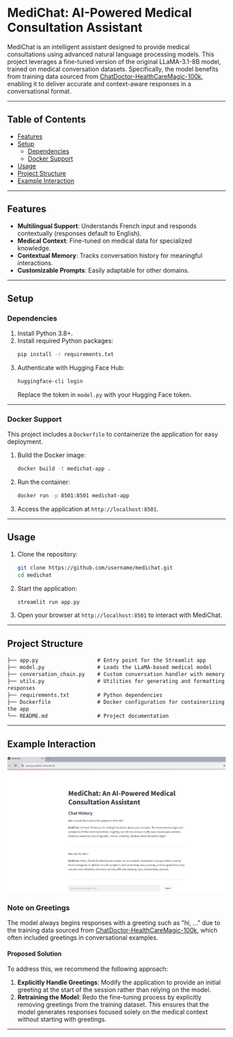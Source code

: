 # MediChat: AI-Powered Medical Consultation Assistant

MediChat is an intelligent assistant designed to provide medical consultations using advanced natural language processing models. This project leverages a fine-tuned version of the original LLaMA-3.1-8B model, trained on medical conversation datasets. Specifically, the model benefits from training data sourced from [ChatDoctor-HealthCareMagic-100k](https://huggingface.co/datasets/lavita/ChatDoctor-HealthCareMagic-100k), enabling it to deliver accurate and context-aware responses in a conversational format.

---

## Table of Contents

- [Features](#features)
- [Setup](#setup)
  - [Dependencies](#dependencies)
  - [Docker Support](#docker-support)
- [Usage](#usage)
- [Project Structure](#project-structure)
- [Example Interaction](#example-interaction)
---

## Features

- **Multilingual Support**: Understands French input and responds contextually (responses default to English).
- **Medical Context**: Fine-tuned on medical data for specialized knowledge.
- **Contextual Memory**: Tracks conversation history for meaningful interactions.
- **Customizable Prompts**: Easily adaptable for other domains.

---

## Setup

### Dependencies

1. Install Python 3.8+.
2. Install required Python packages:
   ```bash
   pip install -r requirements.txt
   ```
3. Authenticate with Hugging Face Hub:
   ```bash
   huggingface-cli login
   ```
   Replace the token in `model.py` with your Hugging Face token.

---

### Docker Support

This project includes a `Dockerfile` to containerize the application for easy deployment.

1. Build the Docker image:
   ```bash
   docker build -t medichat-app .
   ```
2. Run the container:
   ```bash
   docker run -p 8501:8501 medichat-app
   ```
3. Access the application at `http://localhost:8501`.

---

## Usage

1. Clone the repository:
   ```bash
   git clone https://github.com/username/medichat.git
   cd medichat
   ```
2. Start the application:
   ```bash
   streamlit run app.py
   ```
3. Open your browser at `http://localhost:8501` to interact with MediChat.

---

## Project Structure

```plaintext
├── app.py                   # Entry point for the Streamlit app
├── model.py                 # Loads the LLaMA-based medical model
├── conversation_chain.py    # Custom conversation handler with memory
├── utils.py                 # Utilities for generating and formatting responses
├── requirements.txt         # Python dependencies
├── Dockerfile               # Docker configuration for containerizing the app
└── README.md                # Project documentation
```

---

## Example Interaction

![MediChat Interface Example](medical_project_interface_2.png)


### Note on Greetings

The model always begins responses with a greeting such as "hi, ..." due to the training data sourced from [ChatDoctor-HealthCareMagic-100k](https://huggingface.co/datasets/lavita/ChatDoctor-HealthCareMagic-100k), which often included greetings in conversational examples. 

#### Proposed Solution

To address this, we recommend the following approach:
1. **Explicitly Handle Greetings**: Modify the application to provide an initial greeting at the start of the session rather than relying on the model.
2. **Retraining the Model**: Redo the fine-tuning process by explicitly removing greetings from the training dataset. This ensures that the model generates responses focused solely on the medical context without starting with greetings.

---

